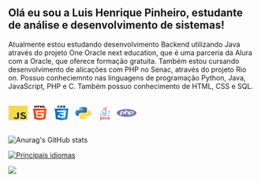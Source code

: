 ## Olá eu sou a Luis Henrique Pinheiro, estudante de análise e desenvolvimento de sistemas!

Atualmente estou estudando desenvolvimento Backend utilizando Java através do projeto One Oracle next education, que é uma parceria da Alura com a Oracle, que oferece formação gratuita.
Também estou cursando desenvolvimento de alicações com PHP no Senac, através do projeto Rio on.
Possuo conheciemnto nas linguagens de programação Python, Java, JavaScript, PHP e C. Também possuo conhecimento de HTML, CSS e SQL.

<div style="display: inline_block"><br>
  <img align="center" alt="Luis-Js" height="30" width="40" src="https://github.com/devicons/devicon/blob/master/icons/javascript/javascript-original.svg">
  <img align="center" alt="Luis-HTML" height="30" width="40" src="https://github.com/devicons/devicon/blob/master/icons/html5/html5-original-wordmark.svg">
  <img align="center" alt="Luis-CSS" height="30" width="40" src="https://github.com/devicons/devicon/blob/master/icons/css3/css3-original-wordmark.svg">
  <img align="center" alt="Luis-Python" height="30" width="40" src="https://raw.githubusercontent.com/devicons/devicon/master/icons/python/python-original.svg">
  <img align="center" alt="Luis-java" height="30" width="40" src="https://github.com/devicons/devicon/blob/master/icons/java/java-original-wordmark.svg">
  <img align="center" alt="Luis-PHP" height="30" width="40" src="https://github.com/devicons/devicon/blob/master/icons/php/php-plain.svg">


</div>
  </br>
  
 ![Anurag's GitHub stats](https://github-readme-stats.vercel.app/api?username=kirito-hn&theme=prussian&show_icons=true)
  </br>
  
 [![Principais idiomas](https://github-readme-stats.vercel.app/api/top-langs/?username=kirito-hn&layout=compact&theme=radical&bg_color=30,0d0d0d,191919&title_color=fff&text_color=fff&icon_color=79ff97)](https://github.com/anuraghazra/github-readme-stats)
 
<div> 

  <a href="https://www.linkedin.com/in/www.linkedin.com/in/luis-hnp" target="_blank"><img src="https://img.shields.io/badge/-LinkedIn-%230077B5?style=for-the-badge&logo=linkedin&logoColor=white" target="_blank"></a> 
  
</div>


